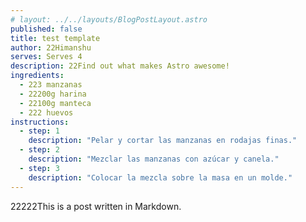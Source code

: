 ```yaml
---
# layout: ../../layouts/BlogPostLayout.astro
published: false
title: test template
author: 22Himanshu
serves: Serves 4
description: 22Find out what makes Astro awesome!
ingredients:
  - 223 manzanas
  - 22200g harina
  - 22100g manteca
  - 222 huevos
instructions:
  - step: 1
    description: "Pelar y cortar las manzanas en rodajas finas."
  - step: 2
    description: "Mezclar las manzanas con azúcar y canela."
  - step: 3
    description: "Colocar la mezcla sobre la masa en un molde."
---
```


22222This is a post written in Markdown.
